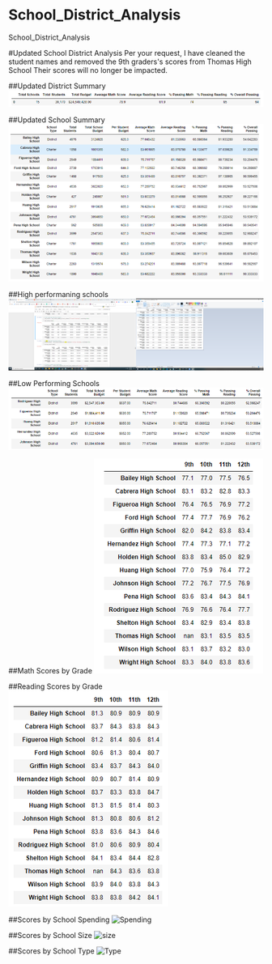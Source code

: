 # School_District_Analysis
School_District_Analysis

#Updated School District Analysis
Per your request, I have cleaned the student names and removed the 9th graders's scores from Thomas High School  Their scores will no longer be impacted.  

##Updated District Summary
![District](DIstrict%20Summary_Updated.png)


##Updated School Summary
![School](School%20Summary_updated.png)

##High performaning schools
![Top](top_updated.png)

##Low Performing Schools
![Bottom](bottom_updated.png)

##Math Scores by Grade
![Math](math_by_grade.png)


##Reading Scores by Grade
![Reading](reading_by_grade.png)

##Scores by School Spending
![Spending](sore_by_spending.png)

##Scores by School Size
![size](sore_by_size.png)

##Scores by School Type
![Type](sore_by_type.png)
